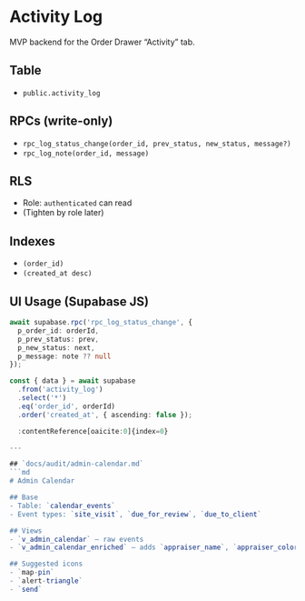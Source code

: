 # Activity Log

MVP backend for the Order Drawer “Activity” tab.

## Table
- `public.activity_log`

## RPCs (write-only)
- `rpc_log_status_change(order_id, prev_status, new_status, message?)`
- `rpc_log_note(order_id, message)`

## RLS
- Role: `authenticated` can read  
- (Tighten by role later)

## Indexes
- `(order_id)`
- `(created_at desc)`

## UI Usage (Supabase JS)
```ts
await supabase.rpc('rpc_log_status_change', {
  p_order_id: orderId,
  p_prev_status: prev,
  p_new_status: next,
  p_message: note ?? null
});

const { data } = await supabase
  .from('activity_log')
  .select('*')
  .eq('order_id', orderId)
  .order('created_at', { ascending: false });

  :contentReference[oaicite:0]{index=0}

---

## `docs/audit/admin-calendar.md`
```md
# Admin Calendar

## Base
- Table: `calendar_events`
- Event types: `site_visit`, `due_for_review`, `due_to_client`

## Views
- `v_admin_calendar` — raw events
- `v_admin_calendar_enriched` — adds `appraiser_name`, `appraiser_color`, `event_icon`

## Suggested icons
- `map-pin`
- `alert-triangle`
- `send`



